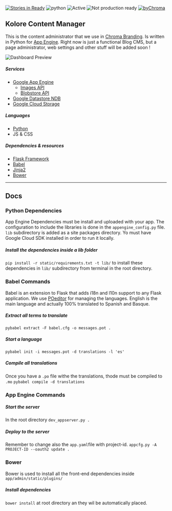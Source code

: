 [![Stories in Ready](https://badge.waffle.io/ChromaBranding/kolore.png?label=ready&title=Ready)](https://waffle.io/ChromaBranding/kolore)
![ python ](http://img.shields.io/badge/python-v2.7-9cd5ee.svg)
![ Active ](http://img.shields.io/badge/Active-Development-aafca5.svg)
![ Not production ready ](http://img.shields.io/badge/Not-Production%20ready-red.svg)
[![byChroma](http://img.shields.io/badge/by-Chroma-22f2b8.svg)](http://www.chromabranding.com)
## Kolore Content Manager

This is the content administrator that we use in [Chroma Branding][0]. Is written in Python for [App Engine][1]. Right now is just a functional Blog CMS, but a page administrator, web settings and other stuff will be added soon ! 

![ Dashboard Preview ](http://lh6.ggpht.com/UpDBa0WRxeYDhuG3wXLmtZGOG6FQDmR3eSpfBBDXpUGlycZnRv9wRZboT1Hwv51LmLAFeQUvJTAu91Gt1TT7gORBU18u=s1200)

##### Services
- [Google App Engine][1]
    - [Images API][8]
    - [Blobstore API][9]
- [Google Datastore NDB][10]
- [Google Cloud Storage][11]

##### Languages
- [Python][2]
- JS & CSS

##### Dependencies & resources
- [Flask Framework][3]
- [Babel][4]
- [Jinja2][5]
- [Bower][6]

---

## Docs

### Python Dependencies
App Engine Dependencies must be install and uploaded with your app. The configuration to include the libraries is done in the `appengine_config.py` file. `lib` subdirectory is added as a site packages directory. Yo must have Google Cloud SDK installed in order to run it locally.

##### Install the dependencies inside a lib folder
`pip install -r static/requirements.txt -t lib/` to install these dependencies in `lib/` subdirectory from terminal in the root directory.

### Babel Commands
Babel is an extension to Flask that adds i18n and l10n support to any Flask application. We use [POeditor][7] for managing the languages. English is the main language and actually 100% translated to Spanish and Basque.

##### Extract all terms to translate
`pybabel extract -F babel.cfg -o messages.pot .`

##### Start a language
`pybabel init -i messages.pot -d translations -l 'es'`

##### Compile all translations
Once you have a `.po` file withe the translations, thode must be compiled to `.mo`
`pybabel compile -d translations`


### App Engine Commands

##### Start the server
In the root directory
`dev_appserver.py .`

##### Deploy to the server
Remember to change also the `app.yaml`file with project-id.
`appcfg.py -A PROJECT-ID --oauth2 update .`


### Bower
Bower is used to install all the front-end dependencies inside `app/admin/static/plugins/`

##### Install dependencies
``bower install`` at root directory an they wil be automatically placed.



[0]: http://www.chromabranding.com
[1]: https://cloud.google.com
[2]: https://www.python.org/
[3]: https://flask.pocoo.org
[4]: https://pythonhosted.org/Flask-Babel/
[5]: http://jinja.pocoo.org/
[6]: http://bower.io
[7]: https://poeditor.com
[8]: https://cloud.google.com/appengine/docs/python/images/
[9]: https://cloud.google.com/appengine/docs/python/blobstore/
[10]: https://cloud.google.com/appengine/docs/python/ndb/
[11]: https://cloud.google.com/storage/

